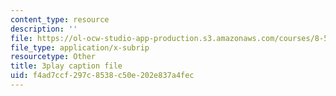 ```yaml
---
content_type: resource
description: ''
file: https://ol-ocw-studio-app-production.s3.amazonaws.com/courses/8-591j-systems-biology-fall-2014/f4ad7ccf297c8538c50e202e837a4fec_dP4NQIpUH6w.srt
file_type: application/x-subrip
resourcetype: Other
title: 3play caption file
uid: f4ad7ccf-297c-8538-c50e-202e837a4fec
---
```

